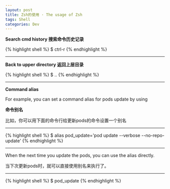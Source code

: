 ```yaml
---
layout: post
title: Zsh的使用 · The usage of Zsh
tags: Shell
categories: Dev
---
```


**Search cmd history 搜索命令历史记录**

{% highlight shell %}
$ ctrl-r
{% endhighlight %}

---

**Back to upper directory 返回上层目录**

{% highlight shell %}
$ ..
{% endhighlight %}

---

**Command alias**

For example, you can set a command alias for pods update by using

**命令别名**

比如，你可以用下面的命令行给更新pods的命令设置一个别名

---

{% highlight shell %}
$ alias pod_update='pod update --verbose --no-repo-update'
{% endhighlight %}

---

When the next time you update the pods, you can use the alias directly.

当下次更新pods时，就可以直接使用别名来执行了。

---

{% highlight shell %}
$ pod_update
{% endhighlight %}
